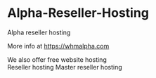 # Alpha-Reseller-Hosting
Alpha reseller hosting

More info at https://whmalpha.com

We also offer free website hosting  
Reseller hosting 
Master reseller hosting 
